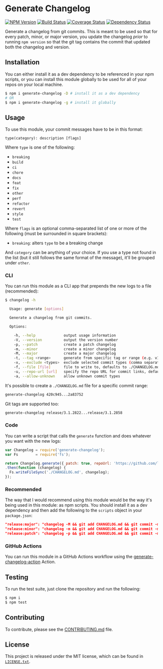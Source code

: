 # Generate Changelog

[![NPM Version](https://badge.fury.io/js/generate-changelog.svg)](https://www.npmjs.com/package/generate-changelog)
[![Build Status](https://travis-ci.org/lob/generate-changelog.svg)](https://travis-ci.org/lob/generate-changelog)
[![Coverage Status](https://coveralls.io/repos/lob/generate-changelog/badge.svg?branch=master&service=github)](https://coveralls.io/github/lob/generate-changelog?branch=master)
[![Dependency Status](https://david-dm.org/lob/generate-changelog.svg)](https://david-dm.org/lob/generate-changelog)

Generate a changelog from git commits. This is meant to be used so that for every patch, minor, or major version, you update the changelog _prior_ to running `npm version` so that the git tag contains the commit that updated both the changelog and version.

## Installation

You can either install it as a dev dependency to be referenced in your npm scripts, or you can install this module globally to be used for all of your repos on your local machine.

```bash
$ npm i generate-changelog -D # install it as a dev dependency
# OR
$ npm i generate-changelog -g # install it globally
```

## Usage

To use this module, your commit messages have to be in this format:

```
type(category): description [flags]
```

Where `type` is one of the following:

* `breaking`
* `build`
* `ci`
* `chore`
* `docs`
* `feat`
* `fix`
* `other`
* `perf`
* `refactor`
* `revert`
* `style`
* `test`

Where `flags` is an optional comma-separated list of one or more of the following (must be surrounded in square brackets):

* `breaking`: alters `type` to be a breaking change

And `category` can be anything of your choice. If you use a type not found in the list (but it still follows the same format of the message), it'll be grouped under `other`.

### CLI

You can run this module as a CLI app that prepends the new logs to a file (recommended):

```bash
$ changelog -h

  Usage: generate [options]

  Generate a changelog from git commits.

  Options:

    -h, --help             output usage information
    -V, --version          output the version number
    -p, --patch            create a patch changelog
    -m, --minor            create a minor changelog
    -M, --major            create a major changelog
    -t, --tag <range>      generate from specific tag or range (e.g. v1.2.3 or v1.2.3..v1.2.4)
    -x, --exclude <types>  exclude selected commit types (comma separated)
    -f, --file [file]      file to write to, defaults to ./CHANGELOG.md, use - for stdout
    -u, --repo-url [url]   specify the repo URL for commit links, defaults to checking the package.json
    -a, --allow-unknown    allow unknown commit types
```

It's possible to create a `./CHANGELOG.md` file for a specific commit range:

```bash
generate-changelog 420c945...2a83752
```

Git tags are supported too:

```bash
generate-changelog release/3.1.2822...release/3.1.2858
```

### Code

You can write a script that calls the `generate` function and does whatever you want with the new logs:

```js
var Changelog = require('generate-changelog');
var Fs        = require('fs');

return Changelog.generate({ patch: true, repoUrl: 'https://github.com/lob/generate-changelog' })
.then(function (changelog) {
  Fs.writeFileSync('./CHANGELOG.md', changelog);
});
```

### Recommended

The way that I would recommend using this module would be the way it's being used in this module: as npm scripts. You should install it as a dev dependency and then add the following to the `scripts` object in your `package.json`:

```json
"release:major": "changelog -M && git add CHANGELOG.md && git commit -m 'updated CHANGELOG.md' && npm version major && git push origin && git push origin --tags",
"release:minor": "changelog -m && git add CHANGELOG.md && git commit -m 'updated CHANGELOG.md' && npm version minor && git push origin && git push origin --tags",
"release:patch": "changelog -p && git add CHANGELOG.md && git commit -m 'updated CHANGELOG.md' && npm version patch && git push origin && git push origin --tags",
```

### GitHub Actions

You can run this module in a GitHub Actions workflow using the [generate-changelog-action](https://github.com/marketplace/actions/generate-changelog-action) Action.

## Testing

To run the test suite, just clone the repository and run the following:

```bash
$ npm i
$ npm test
```

## Contributing

To contribute, please see the [CONTRIBUTING.md](CONTRIBUTING.md) file.

## License

This project is released under the MIT license, which can be found in [`LICENSE.txt`](LICENSE.txt).
